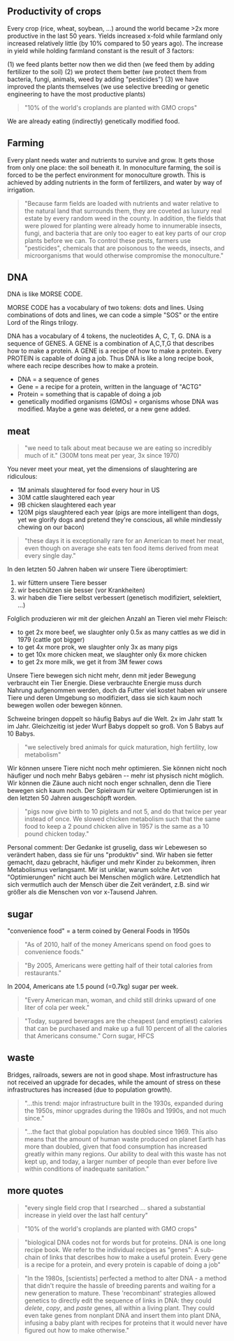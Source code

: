 ## Productivity of crops

Every crop (rice, wheat, soybean, ...) around the world became >2x more productive in the last 50 years. 
Yields increased x-fold while farmland only increased relatively little (by 10% compared to 50 years ago).
The increase in yield while holding farmland constant is the result of 3 factors: 
 
  (1) we feed plants better now then we did then (we feed them by adding fertilizer to the soil)
  (2) we protect them better (we protect them from bacteria, fungi, animals, weed by adding "pesticides")
  (3) we have improved the plants themselves (we use selective breeding or genetic engineering to have the most productive plants)


> "10% of the world's croplands are planted with GMO crops"

We are already eating (indirectly) genetically modified food.


## Farming

Every plant needs water and nutrients to survive and grow.
It gets those from only one place: the soil beneath it.
In monoculture farming, the soil is forced to be the perfect environment for monoculture growth.
This is achieved by adding nutrients in the form of fertilizers, and water by way of irrigation.

> "Because farm fields are loaded with nutrients and water relative to the natural land that surrounds them, they are coveted as luxury real estate by every random weed in the county. In addition, the fields that were plowed for planting were already home to innumerable insects, fungi, and bacteria that are only too eager to eat key parts of our crop plants before we can. To control these pests, farmers use "pesticides", chemicals that are poisonous to the weeds, insects, and microorganisms that would otherwise compromise the monoculture."


## DNA  

DNA is like MORSE CODE.

MORSE CODE has a vocabulary of two tokens: dots and lines. 
Using combinations of dots and lines, we can code a simple "SOS" or the entire Lord of the Rings trilogy.

DNA has a vocabulary of 4 tokens, the nucleotides A, C, T, G.
DNA is a sequence of GENES.
A GENE is a combination of A,C,T,G that describes how to make a protein. A GENE is a recipe of how to make a protein. 
Every PROTEIN is capable of doing a job.
Thus DNA is like a long recipe book, where each recipe describes how to make a protein.

* DNA = a sequence of genes
* Gene = a recipe for a protein, written in the language of "ACTG"
* Protein = something that is capable of doing a job
* genetically modified organisms (GMOs) = organisms whose DNA was modified. Maybe a gene was deleted, or a new gene added.


## meat

> "we need to talk about meat because we are eating so incredibly much of it." 
(300M tons meat per year, 3x since 1970)

You never meet your meat, yet the dimensions of slaughtering are ridiculous:
* 1M animals slaughtered for food every hour in US
* 30M cattle slaughtered each year
* 9B chicken slaughtered each year
* 120M pigs slaughtered each year (pigs are more intelligent than dogs, yet we glorify dogs and pretend they're conscious, all while mindlessly chewing on our bacon) 

> "these days it is exceptionally rare for an American to meet her meat, even though on average she eats ten food items derived from meat every single day."

In den letzten 50 Jahren haben wir unsere Tiere überoptimiert:
1. wir füttern unsere Tiere besser
2. wir beschützen sie besser (vor Krankheiten)
3. wir haben die Tiere selbst verbessert (genetisch modifiziert, selektiert, ...)

Folglich produzieren wir mit der gleichen Anzahl an Tieren viel mehr Fleisch:
* to get 2x more beef, we slaughter only 0.5x as many cattles as we did in 1979 (cattle got bigger)
* to get 4x more prok, we slaughter only   3x as many pigs
* to get 10x more chicken meat, we slaughter only 6x more chicken
* to get 2x more milk, we get it from 3M fewer cows

Unsere Tiere bewegen sich nicht mehr, denn mit jeder Bewegung verbraucht ein Tier Energie. Diese verbrauchte Energie muss durch Nahrung aufgenommen werden, doch da Futter viel kostet haben wir unsere Tiere und deren Umgebung so modifiziert, dass sie sich kaum noch bewegen wollen oder bewegen können.

Schweine bringen doppelt so häufig Babys auf die Welt. 2x im Jahr statt 1x im Jahr. Gleichzeitig ist jeder Wurf Babys doppelt so groß. Von 5 Babys auf 10 Babys.

> "we selectively bred animals for quick maturation, high fertility, low metabolism"

Wir können unsere Tiere nicht noch mehr optimieren. Sie können nicht noch häufiger und noch mehr Babys gebären -- mehr ist physisch nicht möglich. Wir können die Zäune auch nicht noch enger schnallen, denn die Tiere bewegen sich kaum noch. Der Spielraum für weitere Optimierungen ist in den letzten 50 Jahren ausgeschöpft worden.

> "pigs now give birth to 10 piglets and not 5, and do that twice per year instead of once. We slowed chicken metabolism such that the same food to keep a 2 pound chicken alive in 1957 is the same as a 10 pound chicken today."

Personal comment: Der Gedanke ist gruselig, dass wir Lebewesen so verändert haben, dass sie für uns "produktiv" sind. Wir haben sie fetter gemacht, dazu gebracht, häufiger und mehr Kinder zu bekommen, ihren Metabolismus verlangsamt. Mir ist unklar, warum solche Art von "Optimierungen" nicht auch bei Menschen möglich wäre. Letztendlich hat sich vermutlich auch der Mensch über die Zeit verändert, z.B. sind wir größer als die Menschen von vor x-Tausend Jahren.


## sugar 

"convenience food" = a term coined by General Foods in 1950s

> "As of 2010, half of the money Americans spend on food goes to convenience foods."

> "By 2005, Americans were getting half of their total calories from restaurants."

In 2004, Americans ate 1.5 pound (=0.7kg) sugar per week.

> "Every American man, woman, and child still drinks upward of one liter of cola per week."

> "Today, sugared beverages are the cheapest (and emptiest) calories that can be purchased and make up a full 10 percent of all the calories that Americans consume."
Corn sugar, HFCS

## waste 

Bridges, railroads, sewers are not in good shape. Most infrastructure has not received an upgrade for decades, while the amount of stress on these infrastructures has increased (due to population growth).

> "...this trend: major infrastructure built in the 1930s, expanded during the 1950s, minor upgrades during the 1980s and 1990s, and not much since."

> "...the fact that global population has doubled since 1969. This also means that the amount of human waste produced on planet Earth has more than doubled, given that food consumption has increased greatly within many regions. Our ability to deal with this waste has not kept up, and today, a larger number of people than ever before live within conditions of inadequate sanitation."

## more quotes 

> "every single field crop that I rsearched ... shared a substantial increase in yield over the last half century"

> "10% of the world's croplands are planted with GMO crops"

> "biological DNA codes not for words but for proteins. DNA is one long recipe book. We refer to the individual recipes as "genes": A sub-chain of links that describes how to make a useful protein. Every gene is a recipe for a protein, and every protein is capable of doing a job"

> "In the 1980s, [scientists] perfected a method to alter DNA - a method that didn't require the hassle of breeding parents and waiting for a new generation to mature. These 'recombinant' strategies allowed genetics to directly edit the sequence of links in DNA: they could *delete*, *copy*, and *paste* genes, all within a living plant. They could even take genes from nonplant DNA and insert them into plant DNA, infusing a baby plant with recipes for proteins that it would never have figured out how to make otherwise."
